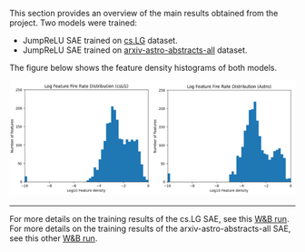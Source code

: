 This section provides an overview of the main results obtained from the project. Two models were trained: 

- JumpReLU SAE trained on [cs.LG](https://huggingface.co/datasets/UniverseTBD/arxiv-bit-flip-cs.LG) dataset. 
- JumpReLU SAE trained on [arxiv-astro-abstracts-all](https://huggingface.co/datasets/UniverseTBD/arxiv-astro-abstracts-all) dataset. 

The figure below shows the feature density histograms of both models. 

<p align="center">
  <img src="/assets/histograms.png" alt="Feature density histograms" width="600">
</p>




























--- 
For more details on the training results of the cs.LG SAE, see this [W&B run](https://huggingface.co/datasets/UniverseTBD/arxiv-astro-abstracts-all). 
For more details on the training results of the arxiv-astro-abstracts-all SAE, see this other [W&B run](https://wandb.ai/ybiku-unir/SBERT-SAEs-csLG/runs/a1pu5u76?nw=nwuserybiku).
